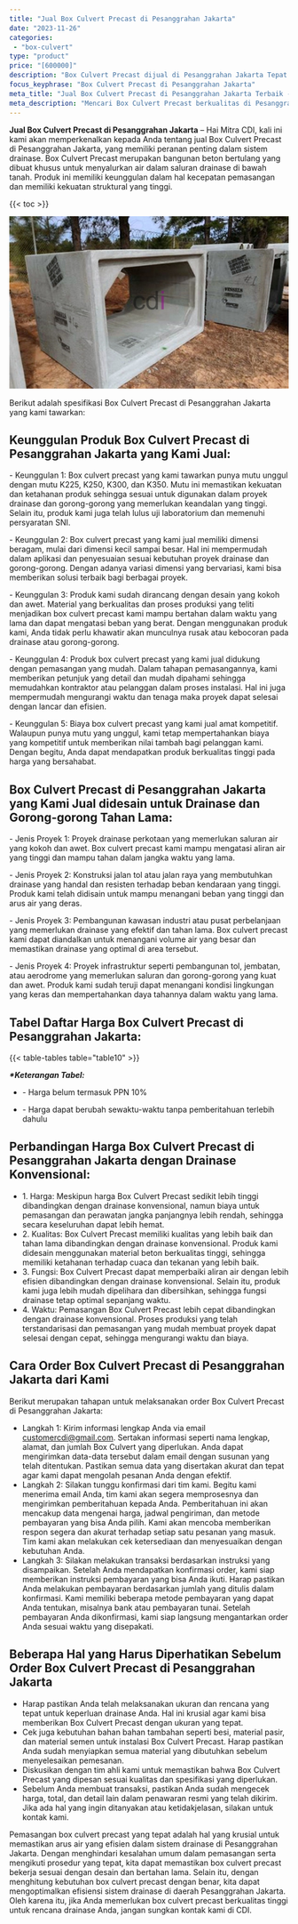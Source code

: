 ```yaml
---
title: "Jual Box Culvert Precast di Pesanggrahan Jakarta"
date: "2023-11-26"
categories:
 - "box-culvert"
type: "product"
price: "[600000]"
description: "Box Culvert Precast dijual di Pesanggrahan Jakarta Tepat. Box Culvert Precast ini menjadi solusi utama dalam proyek pembangunan sebagai saluran drainase yang prima dan berkualitas tinggi. Hubungi kami untuk konsultasi mendalam."
focus_keyphrase: "Box Culvert Precast di Pesanggrahan Jakarta"
meta_title: "Jual Box Culvert Precast di Pesanggrahan Jakarta Terbaik - CDI"
meta_description: "Mencari Box Culvert Precast berkualitas di Pesanggrahan Jakarta? Kami adalah solusi tepat dengan kualitas premium. Segera hubungi kami."
---
```


**Jual Box Culvert Precast di Pesanggrahan Jakarta** – Hai Mitra CDI, kali ini kami akan memperkenalkan kepada Anda tentang jual Box Culvert Precast di Pesanggrahan Jakarta, yang memiliki peranan penting dalam sistem drainase. Box Culvert Precast merupakan bangunan beton bertulang yang dibuat khusus untuk menyalurkan air dalam saluran drainase di bawah tanah. Produk ini memiliki keunggulan dalam hal kecepatan pemasangan dan memiliki kekuatan struktural yang tinggi.

{{< toc >}}

![Jual Box Culvert Precast di Pesanggrahan Jakarta](/images/box-culvert/box-culvert-16.jpg)

Berikut adalah spesifikasi Box Culvert Precast di Pesanggrahan Jakarta yang kami tawarkan: 

## Keunggulan Produk Box Culvert Precast di Pesanggrahan Jakarta yang Kami Jual:

\- Keunggulan 1: Box culvert precast yang kami tawarkan punya mutu unggul dengan mutu K225, K250, K300, dan K350. Mutu ini memastikan kekuatan dan ketahanan produk sehingga sesuai untuk digunakan dalam proyek drainase dan gorong-gorong yang memerlukan keandalan yang tinggi. Selain itu, produk kami juga telah lulus uji laboratorium dan memenuhi persyaratan SNI.

\- Keunggulan 2: Box culvert precast yang kami jual memiliki dimensi beragam, mulai dari dimensi kecil sampai besar. Hal ini mempermudah dalam aplikasi dan penyesuaian sesuai kebutuhan proyek drainase dan gorong-gorong. Dengan adanya variasi dimensi yang bervariasi, kami bisa memberikan solusi terbaik bagi berbagai proyek.

\- Keunggulan 3: Produk kami sudah dirancang dengan desain yang kokoh dan awet. Material yang berkualitas dan proses produksi yang teliti menjadikan box culvert precast kami mampu bertahan dalam waktu yang lama dan dapat mengatasi beban yang berat. Dengan menggunakan produk kami, Anda tidak perlu khawatir akan munculnya rusak atau kebocoran pada drainase atau gorong-gorong.

\- Keunggulan 4: Produk box culvert precast yang kami jual didukung dengan pemasangan yang mudah. Dalam tahapan pemasangannya, kami memberikan petunjuk yang detail dan mudah dipahami sehingga memudahkan kontraktor atau pelanggan dalam proses instalasi. Hal ini juga mempermudah mengurangi waktu dan tenaga maka proyek dapat selesai dengan lancar dan efisien.

\- Keunggulan 5: Biaya box culvert precast yang kami jual amat kompetitif. Walaupun punya mutu yang unggul, kami tetap mempertahankan biaya yang kompetitif untuk memberikan nilai tambah bagi pelanggan kami. Dengan begitu, Anda dapat mendapatkan produk berkualitas tinggi pada harga yang bersahabat.

## Box Culvert Precast di Pesanggrahan Jakarta yang Kami Jual didesain untuk Drainase dan Gorong-gorong Tahan Lama:

\- Jenis Proyek 1: Proyek drainase perkotaan yang memerlukan saluran air yang kokoh dan awet. Box culvert precast kami mampu mengatasi aliran air yang tinggi dan mampu tahan dalam jangka waktu yang lama.

\- Jenis Proyek 2: Konstruksi jalan tol atau jalan raya yang membutuhkan drainase yang handal dan resisten terhadap beban kendaraan yang tinggi. Produk kami telah didisain untuk mampu menangani beban yang tinggi dan arus air yang deras.

\- Jenis Proyek 3: Pembangunan kawasan industri atau pusat perbelanjaan yang memerlukan drainase yang efektif dan tahan lama. Box culvert precast kami dapat diandalkan untuk menangani volume air yang besar dan memastikan drainase yang optimal di area tersebut.

\- Jenis Proyek 4: Proyek infrastruktur seperti pembangunan tol, jembatan, atau aerodrome yang memerlukan saluran dan gorong-gorong yang kuat dan awet. Produk kami sudah teruji dapat menangani kondisi lingkungan yang keras dan mempertahankan daya tahannya dalam waktu yang lama.

## Tabel Daftar Harga Box Culvert Precast di Pesanggrahan Jakarta:

{{< table-tables table="table10" >}}

**_\*Keterangan Tabel:_**

*   \- Harga belum termasuk PPN 10%

*   \- Harga dapat berubah sewaktu-waktu tanpa pemberitahuan terlebih dahulu

## Perbandingan Harga Box Culvert Precast di Pesanggrahan Jakarta dengan Drainase Konvensional:

*   1\. Harga: Meskipun harga Box Culvert Precast sedikit lebih tinggi dibandingkan dengan drainase konvensional, namun biaya untuk pemasangan dan perawatan jangka panjangnya lebih rendah, sehingga secara keseluruhan dapat lebih hemat.
*   2\. Kualitas: Box Culvert Precast memiliki kualitas yang lebih baik dan tahan lama dibandingkan dengan drainase konvensional. Produk kami didesain menggunakan material beton berkualitas tinggi, sehingga memiliki ketahanan terhadap cuaca dan tekanan yang lebih baik.
*   3\. Fungsi: Box Culvert Precast dapat memperbaiki aliran air dengan lebih efisien dibandingkan dengan drainase konvensional. Selain itu, produk kami juga lebih mudah dipelihara dan dibersihkan, sehingga fungsi drainase tetap optimal sepanjang waktu.
*   4\. Waktu: Pemasangan Box Culvert Precast lebih cepat dibandingkan dengan drainase konvensional. Proses produksi yang telah terstandarisasi dan pemasangan yang mudah membuat proyek dapat selesai dengan cepat, sehingga mengurangi waktu dan biaya.

## Cara Order Box Culvert Precast di Pesanggrahan Jakarta dari Kami

Berikut merupakan tahapan untuk melaksanakan order Box Culvert Precast di Pesanggrahan Jakarta:

*   Langkah 1: Kirim informasi lengkap Anda via email customercdi@gmail.com. Sertakan informasi seperti nama lengkap, alamat, dan jumlah Box Culvert yang diperlukan.
Anda dapat mengirimkan data-data tersebut dalam email dengan susunan yang telah ditentukan. Pastikan semua data yang disertakan akurat dan tepat agar kami dapat mengolah pesanan Anda dengan efektif.
*   Langkah 2: Silakan tunggu konfirmasi dari tim kami. Begitu kami menerima email Anda, tim kami akan segera memprosesnya dan mengirimkan pemberitahuan kepada Anda. Pemberitahuan ini akan mencakup data mengenai harga, jadwal pengiriman, dan metode pembayaran yang bisa Anda pilih.
Kami akan mencoba memberikan respon segera dan akurat terhadap setiap satu pesanan yang masuk. Tim kami akan melakukan cek ketersediaan dan menyesuaikan dengan kebutuhan Anda.
*   Langkah 3: Silakan melakukan transaksi berdasarkan instruksi yang disampaikan. Setelah Anda mendapatkan konfirmasi order, kami siap memberikan instruksi pembayaran yang bisa Anda ikuti. Harap pastikan Anda melakukan pembayaran berdasarkan jumlah yang ditulis dalam konfirmasi.
Kami memiliki beberapa metode pembayaran yang dapat Anda tentukan, misalnya bank atau pembayaran tunai. Setelah pembayaran Anda dikonfirmasi, kami siap langsung mengantarkan order Anda sesuai waktu yang disepakati.

## Beberapa Hal yang Harus Diperhatikan Sebelum Order Box Culvert Precast di Pesanggrahan Jakarta

*   Harap pastikan Anda telah melaksanakan ukuran dan rencana yang tepat untuk keperluan drainase Anda. Hal ini krusial agar kami bisa memberikan Box Culvert Precast dengan ukuran yang tepat.
*   Cek juga kebutuhan bahan bahan tambahan seperti besi, material pasir, dan material semen untuk instalasi Box Culvert Precast. Harap pastikan Anda sudah menyiapkan semua material yang dibutuhkan sebelum menyelesaikan pemesanan.
*   Diskusikan dengan tim ahli kami untuk memastikan bahwa Box Culvert Precast yang dipesan sesuai kualitas dan spesifikasi yang diperlukan.
*   Sebelum Anda membuat transaksi, pastikan Anda sudah mengecek harga, total, dan detail lain dalam penawaran resmi yang telah dikirim. Jika ada hal yang ingin ditanyakan atau ketidakjelasan, silakan untuk kontak kami.

Pemasangan box culvert precast yang tepat adalah hal yang krusial untuk memastikan arus air yang efisien dalam sistem drainase di Pesanggrahan Jakarta. Dengan menghindari kesalahan umum dalam pemasangan serta mengikuti prosedur yang tepat, kita dapat memastikan box culvert precast bekerja sesuai dengan desain dan bertahan lama. Selain itu, dengan menghitung kebutuhan box culvert precast dengan benar, kita dapat mengoptimalkan efisiensi sistem drainase di daerah Pesanggrahan Jakarta. Oleh karena itu, jika Anda memerlukan box culvert precast berkualitas tinggi untuk rencana drainase Anda, jangan sungkan kontak kami di CDI.